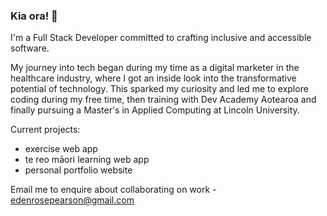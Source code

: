 ### Kia ora!  👋


I'm a Full Stack Developer committed to crafting inclusive and accessible software.


My journey into tech began during my time as a digital marketer in the healthcare industry, where I got an inside look into the transformative potential of technology. This sparked my curiosity and led me to explore coding during my free time, then training with Dev Academy Aotearoa and finally pursuing a Master's in Applied Computing at Lincoln University.

Current projects:
- exercise web app
- te reo māori learning web app
- personal portfolio website

Email me to enquire about collaborating on work - edenrosepearson@gmail.com

